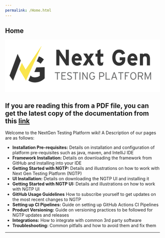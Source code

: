 ```yaml
---
permalink: /Home.html
---
```



## Home
![image_12.png](images/doc/media/image_12.png)

##  If you are reading this from a PDF file, you can get the latest copy of the documentation from this [link](https://github.com/ey-advisory-technology-testing/NGTP_Docs/wiki)
Welcome to the NextGen Testing Platform wiki! A Description of our pages are as follows:
* **Installation Pre-requisites:** Details on installation and configuration of platform pre-requisites such as java, maven, and IntelliJ IDE
* **Framework Installation:** Details on downloading the framework from GitHub and installing into your IDE
* **Getting Started with NGTP:** Details and illustrations on how to work with Next Gen Testing Platform (NGTP)
* **UI Installation:** Details on downloading the NGTP UI and installing it
* **Getting Started with NGTP UI:** Details and illustrations on how to work with NGTP UI
* **GitHub Usage Guidelines** How to subscribe yourself to get updates on the most recent changes to NGTP
* **Setting up CI Pipelines:** Guide on setting up GitHub Actions CI Pipelines
* **Product Versioning:** Guide on versioning practices to be followed for NGTP updates and releases
* **Integrations:** How to integrate with common 3rd party software
* **Troubleshooting:** Common pitfalls and how to avoid them and fix them

***
